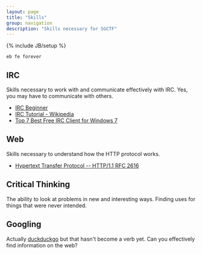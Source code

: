 ```yaml
---
layout: page
title: "Skills"
group: navigation
description: "Skills necessary for SGCTF"
---
```

{% include JB/setup %}

	eb fe forever

## IRC 
Skills necessary to work with and communicate effectively with IRC.  Yes, you may have to communicate with others.

* [IRC Beginner](http://www.ircbeginner.com/ircinfo/ircc-commands.html)  
* [IRC Tutorial - Wikipedia](http://en.wikipedia.org/wiki/Wikipedia:IRC/Tutorial)  
* [Top 7 Best Free IRC Client for Windows 7](http://www.makeuseof.com/tag/top-7-free-irc-clients-windows-7/)  


## Web
Skills necessary to understand how the HTTP protocol works.

* [Hypertext Transfer Protocol -- HTTP/1.1  RFC 2616](http://tools.ietf.org/html/rfc2616) 

## Critical Thinking
The ability to look at problems in new and interesting ways.  Finding uses for things that were never intended.

## Googling
Actually [duckduckgo](https://duckduckgo.com) but that hasn't become a verb yet.  Can you effectively find information on the web?
